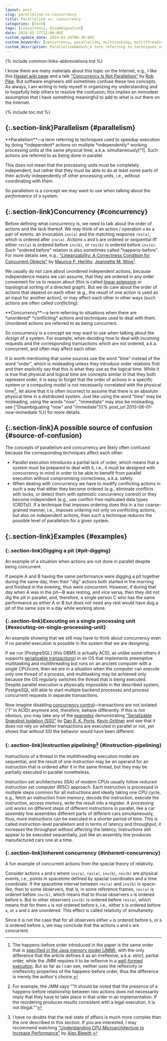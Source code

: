 ```yaml
---
layout: post
slug: parallelism-vs-concurrency
title: Parallelism vs. concurrency
categories: [tech]
tags: [concurrency, disambiguation]
date: 2020-05-17T12:00:00Z
custom_update_date: 2024-01-24T06:30:00Z
custom_keywords: [concurrency, parallelism, multitasking, multithreading]
custom_description: Parallelism&mdash;a term referring to techniques used to speedup execution by doing independent actions on multiple independently working processing units at the same physical time. Concurrency &mdash; a term referring to situations when there are unordered conflicting actions and techniques used to deal with them.
---
```

{% include common-links-abbreviations.md %}

I know there are many materials about this topic on the Internet,
e.g., I like this [Haskel wiki page](https://wiki.haskell.org/Parallelism_vs._Concurrency)
and a talk ["Concurrency Is Not Parallelism"](https://youtu.be/cN_DpYBzKso)<span class="insignificant">&nbsp;by [Rob Pike](https://en.wikipedia.org/wiki/Rob_Pike)</span>.
But software engineers still sometimes confuse these two concepts.
As always, I am writing to help myself in organizing my understanding and to hopefully help others to resolve the confusion;
this implies an immodest assumption that I have something meaningful to add to what is out there on the Internet.

{% include toc.md %}

## [](#parallelism){:.section-link}Parallelism {#parallelism}
<div class="info-block" markdown="1">
**Parallelism**&mdash;a term referring to
techniques used to speedup execution by doing *independent* actions on multiple *independently* working processing units at the same physical time,
a.k.a. simultaneously[^1]. Such actions are referred to as being done in parallel.
</div>

This does not mean that the processing units must be completely independent,
but rather that they must be able to do at least some parts of their activity independently of other processing units, i.e., without coordinating with them.

So parallelism is a concept we may want to use when talking about the *performance* of a system.

## [](#concurrency){:.section-link}Concurrency {#concurrency}
Before defining what concurrency is, we need to talk about the order of actions and the lack thereof.
We may think of an action / operation `a` as a pair of events: an invocation `inv(a)` and the matching response `res(a)`, which is ordered after `inv(a)`.
Actions `a` and `b` are ordered or sequential iff either `res(a)` is ordered before `inv(b)`, or `res(b)` is ordered before `inv(a)`.
Such "ordered before" relation is also sometimes called "happens-before". For more details see, e.g.,
["Linearizability: A Correctness Condition for Concurrent Objects"](https://cs.brown.edu/~mph/HerlihyW90/p463-herlihy.pdf)<span class="insignificant">&nbsp;by [Maurice P. Herlihy](https://cs.brown.edu/~mph/), [Jeannette M. Wing](https://www.cs.cmu.edu/~wing/)</span>[^2].

We usually do not care about unordered independent actions, because independence means we can assume,
that they are ordered in any order convenient for us to reason about
(this is called [linear extension](https://mathworld.wolfram.com/LinearExtension.html) or topological sorting of a directed graph). 
But we do care about the order of actions that depend on each other (e.g., the result of one action is used as an input for another action),
or may affect each other in other ways (such actions are often called *conflicting*).

<div class="info-block" markdown="1">
**Concurrency**&mdash;a term referring to
situations when there are *unordered* *conflicting* actions and techniques used to deal with them.
Unordered actions are referred to as being concurrent.
</div>

So concurrency is a concept we may want to use when talking about the *design* of a system.
For example, when deciding how to deal with incoming requests and the corresponding transactions which are not ordered, a.k.a. concurrent, and often may affect each other.

It is worth mentioning that some sources use the word "time" instead of the word "order",
which is misleading unless they introduce order relations first and then explicitly say that this is what they use as the logical time.
While it is true that physical and logical time are concepts similar in that they both represent order,
it is easy to forget that the order of actions in a specific system or a computing model is not necessarily correlated with the physical time[^3],
let alone that it is often incorrect to assume that there is an absolute physical time in a distributed system.
Just like using the word "time" may be misleading, using the words "now", "immediate"
may also be misleading, see ["Disambiguating "now" and "immediate"]({% post_url 2013-08-01-now-immediate %}) for more details.

## [](#source-of-confusion){:.section-link}A possible source of confusion {#source-of-confusion}
The concepts of parallelism and concurrency are likely often confused because the corresponding techniques affect each other:
* Parallel execution introduces a partial lack of order, which means that a system must be prepared to deal with it,
i.e., it must be designed with concurrency in mind in order to be able to benefit from parallel execution without compromising correctness, a.k.a. safety.
* When dealing with concurrency we have to modify conflicting actions in such a way that
either they become ordered (e.g., eliminate conflicts with locks, or detect them with optimistic concurrency control)
or they become independent (e.g., use conflict-free replicated data types (CRDTs)).
If a technique that imposes ordering does this in a too coarse-grained manner,
i.e., imposes ordering not only on conflicting actions, but also on independent actions,
then such a technique reduces the possible level of parallelism for a given system.

## [](#examples){:.section-link}Examples {#examples}
### [](#pit-digging){:.section-link}Digging a pit {#pit-digging}
An example of a situation when actions are not done in parallel despite being concurrent.

If people A and B having the same performance were digging a pit together during the same day,
then their "dig" actions both started in the morning and finished in the evening, thus were concurrent.
However, if during that day when A was in the pit&mdash;B was resting, and vice versa, then they did not dig the pit in parallel,
and, therefore, a single person C who has the same performance as either A or B but does not need any rest would have dug a pit of the same size in a day while working alone.

### [](#executing-on-single-processing-unit){:.section-link}Executing on a single processing unit {#executing-on-single-processing-unit}
An example showing that we still may have to think about concurrency even if no parallel execution is possible in the system that we are designing.

If we run [PostgreSQL]
(this DBMS is actually ACID, as unlike some others it supports [serializable transactions](https://www.postgresql.org/docs/current/transaction-iso.html#XACT-SERIALIZABLE))
in an OS that implements preemptive multitasking and multithreading but runs on an ancient computer with a single CPU/core,
then we are in a situation when the computer can execute only one thread of a process, and multitasking may be achieved only because
the OS regularly switches the thread that is being executed. Despite parallel execution is physically impossible in the described system,
PostgreSQL still able to start multiple backend processes and process concurrent requests in separate transactions.

Now imagine disabling [concurrency control](https://www.postgresql.org/docs/current/mvcc.html)&mdash;transactions are not isolated ("I" in ACID) anymore
and, therefore, behave differently. If this is not obvious, you may take any of the [examples](https://wiki.postgresql.org/wiki/SSI) demonstrating
["Serializable Snapshot Isolation (SSI)"](https://drkp.net/papers/ssi-vldb12.pdf)<span class="insignificant">&nbsp;by [Dan R. K. Ports](https://drkp.net/), [Kevin Grittner](https://wiki.postgresql.org/wiki/User:Kgrittn)</span>
and see that it does not rely on whether transactions are executed in parallel or not, yet shows that without SSI the behavior would have been different.

### [](#instruction-pipelining){:.section-link}Instruction pipelining[^4] {#instruction-pipelining}
Instructions of a thread in the multithreading execution model are sequential,
and the result of one instruction may be an operand for an instruction that is ordered after it in the same thread,
but they may be partially executed in parallel nonetheless.

Instruction set architectures (ISA) of modern CPUs usually follow reduced instruction set computer (RISC) approach.
Each instruction is processed in multiple steps common for all instructions and ideally taking one CPU cycle,
e.g., fetch an instruction from memory, decode the instruction, execute the instruction, access memory, write the result into a register.
A processing unit works on different steps of different instructions in parallel,
like a car assembly line assembles different parts of different cars simultaneously, thus, more instructions can be executed in a shorter period of time.
This is called instruction-level parallelism and in terms of latency and throughput, it increases the throughput without affecting the latency.
Instructions still appear to be executed sequentially, just like an assembly line produces manufactured cars one at a time.

### [](#inherent-concurrency){:.section-link}Inherent concurrency {#inherent-concurrency}
A fun example of concurrent actions from the special theory of relativity.

Consider actions `a` and `b` where `inv(a)`, `res(a)`, `inv(b)`, `res(b)` are physical events, i.e., points in spacetime defined by spacial coordinates and a time coordinate.
If the spacetime interval between `res(a)` and `inv(b)` is space-like, then to some observers, that is, in some reference frames, `res(a)` is ordered before `inv(b)`,
which means that to those observers `a` is ordered before `b`. But to other observers `inv(b)` is ordered before `res(a)`,
which means that for them `a` is not ordered before `b`, i.e., either `b` is ordered before `a`, or `a` and `b` are unordered.
This effect is called relativity of simultaneity.

Since it is not the case that for all observers either `a` is ordered before `b`, or `b` is ordered before `a`,
we may conclude that the actions `a` and `b` are concurrent.

[^1]: {%- comment -%}<!-- This footnote is linked from 2013-08-01-now-immediate.md -->{%- endcomment -%}
    Parallelism is inherently tied to the physical world, just like performance.
    What we mean exactly when saying "at the same time" / "simultaneously" with regard to parallelism is not of the essence, because parallelism is not about correctness.
    Depending on the situation, it may be adequate to think about simultaneity in terms of Newtonian, a.k.a. absolute, time
    or in terms of Einstein's special or general relativity.

    Physical time is not a straightforward concept.
    [Here]({% post_url 2013-08-01-now-immediate %}#fn:1) is a compilation of interesting talks about time.

[^2]: The happens-before order introduced in the paper is the same order that is [specified in the Java memory model (JMM)](https://docs.oracle.com/javase/specs/jls/se17/html/jls-17.html#jls-17.4.5),
    with the only difference that the article defines it as an irreflexive, a.k.a. strict, partial order, while the JMM requires it to be reflexive
    in a [well-formed execution](https://docs.oracle.com/javase/specs/jls/se17/html/jls-17.html#jls-17.4.7).
    But as far as I can see, neither uses the reflexivity or irreflexivity properties of the happens-before order, thus the difference is merely the author's choice.

[^3]: For example, the JMM says <q>"It should be noted that the presence of a happens-before relationship between two actions
    does not necessarily imply that they have to take place in that order in an implementation.
    If the reordering produces results consistent with a legal execution, it is not illegal."</q>

[^4]: I have no doubts that the real state of affairs is much more complex than the one described in this section.
    If you are interested, I may recommend watching ["Understanding CPU Microarchitecture to Increase Performance"](https://youtu.be/rglmJ6Xyj1c)<span class="insignificant">&nbsp;by [Alex Blewitt](https://alblue.bandlem.com/)</span>.

